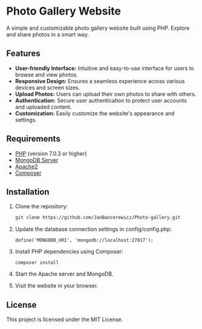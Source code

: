 # Photo Gallery Website

A simple and customizable photo gallery website built using PHP.
Explore and share photos in a smart way.

## Features

- **User-friendly Interface:** Intuitive and easy-to-use interface for users to browse and view photos.
- **Responsive Design:** Ensures a seamless experience across various devices and screen sizes.
- **Upload Photos:** Users can upload their own photos to share with others.
- **Authentication:** Secure user authentication to protect user accounts and uploaded content.
- **Customization:** Easily customize the website's appearance and settings.

## Requirements

- [PHP](https://www.php.net/) (version 7.0.3 or higher)
- [MongoDB Server](https://www.mongodb.com/try/download/community)
- [Apache2](https://httpd.apache.org/download.cgi)
- [Composer](https://getcomposer.org/)

## Installation

1. Clone the repository:

   ```bash
   git clone https://github.com/JanBancerewicz/Photo-gallery.git
   ```

2. Update the database connection settings in config/config.php:

    ```
    define('MONGODB_URI', 'mongodb://localhost:27017');    
    ```

3. Install PHP dependencies using Composer:

    ```
    composer install
    ```

4. Start the Apache server and MongoDB.

5. Visit the website in your browser.

## License

This project is licensed under the MIT License.